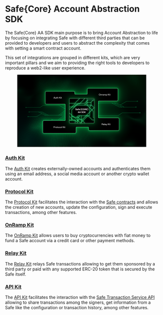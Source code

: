 # Safe{Core} Account Abstraction SDK

The Safe{Core} AA SDK main purpose is to bring Account Abstraction to life by focusing on integrating Safe with different third parties that can be provided to developers and users to abstract the complexity that comes with setting a smart contract account.

This set of integrations are grouped in different kits, which are very important pillars and we aim to providing the right tools to developers to reproduce a web2-like user experience.

<figure><img src="../.gitbook/assets/diagram-safe-core-sdk.png" alt=""><figcaption></figcaption></figure>

### [Auth Kit](auth-kit/)

The [Auth Kit](https://github.com/safe-global/safe-core-sdk/tree/main/packages/auth-kit) creates externally-owned accounts and authenticates them using an email address, a social media account or another crypto wallet account.

### [Protocol Kit](protocol-kit/)

The [Protocol Kit](https://github.com/safe-global/safe-core-sdk/tree/main/packages/protocol-kit) facilitates the interaction with the [Safe contracts](https://github.com/safe-global/safe-contracts) and allows the creation of new accounts, update the configuration, sign and execute transactions, among other features.

### [OnRamp Kit](onramp-kit/)

The [OnRamp Kit](https://github.com/safe-global/safe-core-sdk/tree/main/packages/onramp-kit) allows users to buy cryptocurrencies with fiat money to fund a Safe account via a credit card or other payment methods.

### [Relay Kit](relay-kit/)

The [Relay Kit](https://github.com/safe-global/safe-core-sdk/tree/main/packages/relay-kit) relays Safe transactions allowing to get them sponsored by a third party or paid with any supported ERC-20 token that is secured by the Safe itself.

### [API Kit](api-kit/)

The [API Kit](https://github.com/safe-global/safe-core-sdk/tree/main/packages/api-kit) facilitates the interaction with the [Safe Transaction Service API](https://github.com/safe-global/safe-transaction-service) allowing to share transactions among the signers, get information from a Safe like the configuration or transaction history, among other features.
